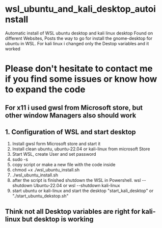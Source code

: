 # wsl_ubuntu_and_kali_desktop_autoinstall
Automatic install of WSL ubuntu desktop and kali linux desktop
Found on different Websites, Posts the way to go for install the gnome-desktop for ubuntu in WSL.
For kali linux i changed only the Destop variables and it worked

# Please don't hesitate to contact me if you find some issues or know how to expand the code 

## For x11 i used gwsl from Microsoft store, but other window Managers also should work  

## 1. Configuration of WSL and start desktop
1. Install gwsl form Microsoft store and start it
2. Install clean ubuntu, ubuntu-22.04 or kali-linux from microsoft Store 
3. Start WSL, create User and set password
4. sudo -s
5. copy script or make a new file with the code inside
6. chmod +x ./wsl_ubuntu_install.sh
7. ./wsl_ubuntu_install.sh
8. after the script is finished shutdown the WSL in Powershell. wsl --shutdown Ubuntu-22.04 or wsl --shutdown kali-linux
9. start ubuntu or kali-linux and start the desktop "start_kali_desktop" or "./start_ubuntu_dekstop.sh"

## Think not all Desktop variables are right for kali-linux but desktop is working

